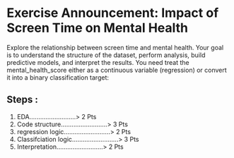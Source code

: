 # Exercise Announcement: Impact of Screen Time on Mental Health

Explore the relationship between screen time and mental health. Your goal is to understand
the structure of the dataset, perform analysis, build predictive models, and interpret the
results. You need treat the mental_health_score either as a continuous variable (regression)
or convert it into a binary classification target:


## Steps : 
1. EDA..........................> 2 Pts
2. Code structure..........................> 3 Pts
3. regression logic..........................> 2 Pts
4. Classifciation logic..........................> 3 Pts
5. Interpretation..........................> 2 Pts



